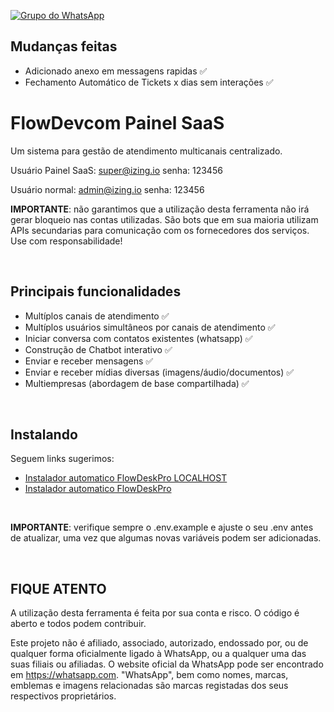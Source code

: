[![Grupo do WhatsApp](https://img.shields.io/badge/Grupo_Whatsapp-FlowDeskPro-blue)](https://chat.whatsapp.com/GHNJVQRoLzrGuO1lmCr7vR)
## Mudanças feitas
- Adicionado anexo em messagens rapidas ✅
- Fechamento Automático de Tickets x dias sem interações ✅

# FlowDevcom Painel SaaS

Um sistema para gestão de atendimento multicanais centralizado.

Usuário Painel SaaS: super@izing.io senha: 123456

Usuário normal: admin@izing.io senha: 123456

**IMPORTANTE**: não garantimos que a utilização desta ferramenta não irá gerar bloqueio nas contas utilizadas. São bots que em sua maioria utilizam APIs secundarias para comunicação com os fornecedores dos serviços. Use com responsabilidade!

<br/>

## Principais funcionalidades

- Multíplos canais de atendimento ✅
- Multíplos usuários simultâneos por canais de atendimento ✅
- Iniciar conversa com contatos existentes (whatsapp) ✅
- Construção de Chatbot interativo ✅
- Enviar e receber mensagens ✅
- Enviar e receber mídias diversas (imagens/áudio/documentos) ✅
- Multiempresas (abordagem de base compartilhada) ✅

<br/>

## Instalando
Seguem links sugerimos:
-  [Instalador automatico FlowDeskPro LOCALHOST](EM-BREVE)
-  [Instalador automatico FlowDeskPro](https://github.com/flowdeskpro/instalador-flowdeskpro.git)
<br/>

**IMPORTANTE**: verifique sempre o .env.example e ajuste o seu .env antes de atualizar, uma vez que algumas novas variáveis podem ser adicionadas.


<br/>

## FIQUE ATENTO

A utilização desta ferramenta é feita por sua conta e risco. O código é aberto e todos podem contribuir.

Este projeto não é afiliado, associado, autorizado, endossado por, ou de qualquer forma oficialmente ligado à WhatsApp, ou a qualquer uma das suas filiais ou afiliadas. O website oficial da WhatsApp pode ser encontrado em <https://whatsapp.com>. "WhatsApp", bem como nomes, marcas, emblemas e imagens relacionadas são marcas registadas dos seus respectivos proprietários.
